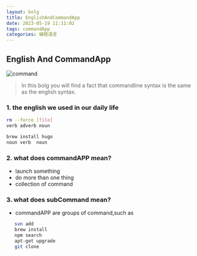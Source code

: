 ```yaml
---
layout: bolg
title: EnglishAndCommandApp
date: 2023-05-19 11:11:02
tags: commandApp
categories: 编程语言
---
```

## English And CommandApp

![command](commandline.png)

> In this bolg you will find a fact that commandline syntax is the same as the english syntax.  

### 1. the english we used in our daily life

``` bash
rm --force [file]
verb adverb noun
```
<!--more-->
```bash
brew install hugo
noun verb  noun
```

### 2. what does commandAPP mean?

- launch something
- do more than one thing
- collection of command

### 3. what does subCommand mean?

- commandAPP are groups of command,such as

``` bash
   svn add
   brew install
   npm search
   apt-get upgrade
   git clone
```
